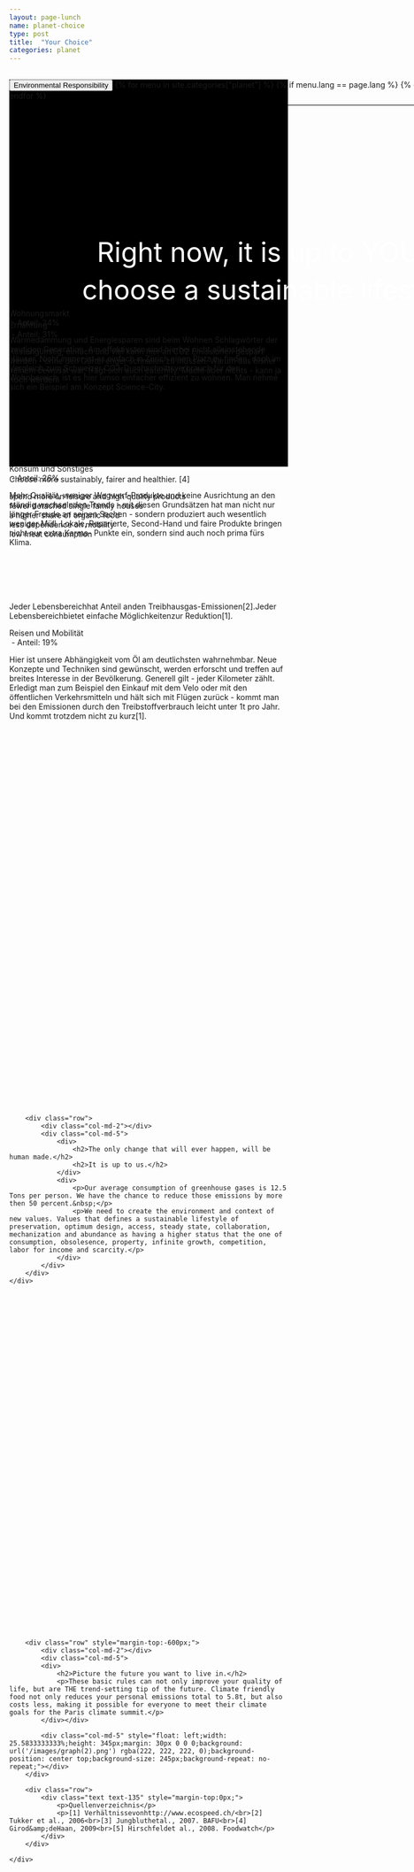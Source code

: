```yaml
---
layout: page-lunch
name: planet-choice
type: post
title:  "Your Choice"
categories: planet
---
```



<div style="background-color: #000;">
	<div class="container-hero container-hero-1 clearfix" style="background-image: url('/images/Unknown.jpeg'); background-repeat: no-repeat; background-size: 1500px 837px; background-position: 50% 0%;background-color: #000;height: 700px;">
		<div class="container-hero-content container-hero-content-1 clearfix">
			<div class="container-4 clearfix" style="margin-bottom:-40px;margin-top:30px;width: 960px;height: 46px;border-bottom: 1px solid rgb(0, 0, 0);">
				<button class="text text-5" style="text-align:left;color:#000" onClick="window.location='/planet';" >Environmental Responsibility</button>
				{% for menu in site.categories["planet"] %}
				{% if menu.lang == page.lang %}
				<button class="_button" style="float:right;margin-left:20px;margin-top:8px;font-size:0.95em" onClick="window.location='{{menu.url}}';">{{menu.title}}</button>
				{% endif %}{% endfor %}
			</div>
			<div style="line-height: 1.38;clear: both;width: 796px;margin: 250px 0 0 82px;border-radius: 3px;background-color: rgba(255, 255, 255, 0);font-size: 3.5em;text-align: center;float: left; color: #fff">Right now, it is up to YOU to choose a sustainable lifestyle.</div>
		</div>
	</div>
</div>	


<div class="hero clearfix">
	<div class="element element-1"></div>
	<div class="container-3 clearfix">
		<p class="text text-3">Choose more sustainably, fairer and healthier. [4]</p>
		<p class="text text-4">spend more on leisure and high quality products<br>fewer detached single family houses<br>a higher share of organic food <br>less dependence on mobility<br>low meat consumption</p>
	</div>
</div>


<div class="content-characters clearfix" style="margin-top: 114px;">
	<div class=" container-5 clearfix">
		<p class="text text-6">Jeder Lebensbereichhat Anteil anden Treibhausgas-Emissionen[2].Jeder Lebensbereichbietet einfache Möglichkeitenzur Reduktion[1].</p>
		<div class="element element-2"></div>
	</div>			
	<div class=" container-8 clearfix">
		<div class=" container-9 clearfix">
			<p class="text text-9">Reisen und Mobilität <br>&nbsp;- Anteil: 19%</p>
			<p class="text text-10">Hier ist unsere Abhängigkeit vom Öl am deutlichsten wahrnehmbar. Neue Konzepte und Techniken sind gewünscht, werden erforscht und treffen auf breites Interesse in der Bevölkerung. Generell gilt - jeder Kilometer zählt. Erledigt man zum Beispiel den Einkauf mit dem Velo oder mit den öffentlichen Verkehrsmitteln und hält sich mit Flügen zurück - kommt man bei den Emissionen durch den Treibstoffverbrauch leicht unter 1t pro Jahr. Und kommt trotzdem nicht zu kurz[1].</p>
		</div>
		<div class="element element-3" style="margin-top:-478px"></div>
	</div>
	<div class=" container-12 clearfix">
		<div class=" container-16 clearfix">
			<p class="text text-12">Konsum und Sonstiges<br>&nbsp;- Anteil: 26%</p>
			<p class="text text-20">Mehr Qualität, weniger Wegwerf-Produkte und keine Ausrichtung an den ständig wechselnden Trends - mit diesen Grundsätzen hat man nicht nur länger Freude an seinen Sachen - sondern produziert auch wesentlich weniger Müll. Lokale, Reparierte, Second-Hand und faire Produkte bringen nicht nur extra Karma- Punkte ein, sondern sind auch noch prima fürs Klima.</p>
		</div>
		<div class="element element-7" style="margin-top:-424px;"></div>
	</div>
	<div class=" container-21 clearfix">
		<div class=" container-23 clearfix">
			<p class="text text-33">Ernährung<br>&nbsp;- Anteil: 31%</p>
			<p class="text text-40">Kostengünstig, einfach und viel kann hier an CO2 Emissionen gespart werden - ohne den Gürtel enger schnallen zu müssen. Warum das bisher keinem bewusst war, fragt sich auch eaternity. Macht aber nichts - kann ja noch werden!</p>
		</div>
		<div class="element element-12" style="margin-top:-333px;"></div>
	</div>
	<div class=" container-31 clearfix">
		<div class=" container-33 clearfix">
			<p class="text text-58">Wohnungsmarkt<br>&nbsp;- Anteil: 24%</p>
			<p class="text text-65">Wärmedämmung und Energiesparen sind beim Wohnen Schlagwörter der heutigen Generation. Am effektivsten sind hierbei nicht alleinstehende Häuser. Nicht immer ist es einfach in Zürich einen Platz zu finden, doch im Vergleich zum Schweizer CO2-Durchschnittsverbrauch für den Wohnbereich, ist es hier umso einfacher effizient zu wohnen. Man nehme sich ein Beispiel am Konzept Science-City.</p>
		</div>
		<div class="element element-17" style="margin-top:-473px;"></div>
	</div>
</div>


<div class="container">
	<div class="row" style="margin-top:1400px;">

		<div class="row">
			<div class="col-md-2"></div>
			<div class="col-md-5">
				<div>
					<h2>The only change that will ever happen, will be human made.</h2>
					<h2>It is up to us.</h2>
				</div>
				<div>
					<p>Our average consumption of greenhouse gases is 12.5 Tons per person. We have the chance to reduce those emissions by more then 50 percent.&nbsp;</p>
					<p>We need to create the environment and context of new values. Values that defines a sustainable lifestyle of preservation, optimum design, access, steady state, collaboration, mechanization and abundance as having a higher status that the one of consumption, obsolesence, property, infinite growth, competition, labor for income and scarcity.</p>
				</div>
			</div>
		</div>
	</div>
</div>


<div class="element-25" style="margin-top:100px;"></div>

<div class="container">
	<div class="row" style="margin-top:640px;">
		
		<div class="row" style="margin-top:-600px;">
			<div class="col-md-2"></div>
			<div class="col-md-5">
			<div>
				<h2>Picture the future you want to live in.</h2>
				<p>These basic rules can not only improve your quality of life, but are THE trend-setting tip of the future. Climate friendly food not only reduces your personal emissions total to 5.8t, but also costs less, making it possible for everyone to meet their climate goals for the Paris climate summit.</p>
			</div></div>
			
			<div class="col-md-5" style="float: left;width: 25.5833333333%;height: 345px;margin: 30px 0 0 0;background: url('/images/graph(2).png') rgba(222, 222, 222, 0);background-position: center top;background-size: 245px;background-repeat: no-repeat;"></div>
		</div>

		<div class="row">
			<div class="text text-135" style="margin-top:0px;">
				<p>Quellenverzeichnis</p>
				<p>[1] Verhältnissevonhttp://www.ecospeed.ch/<br>[2] Tukker et al., 2006<br>[3] Jungbluthetal., 2007. BAFU<br>[4] Girod&amp;deHaan, 2009<br>[5] Hirschfeldet al., 2008. Foodwatch</p>
			</div>
		</div>
		
	</div>
</div>



<!-- <div class="follow-up-footer follow-up-footer-10 clearfix">
	<div class="element-about-eaternity element-about-eaternity-6 clearfix">
		<p class="text text-155">IPCC Report</p>
		<p class="text text-162">Discover the latest scientific results.</p>
	</div>
	<div class="element-co2footprint element-co2footprint-6 clearfix">
		<p class="text text-178">Life Cycle Assesments</p>
		<p class="text text-191">A step towards a solution.</p>
	</div>
	<div class="element-allergens element-allergens-6 clearfix">
		<p class="text text-209">Your Personal Choice</p>
		<p class="text text-219">Ways to live sustainable.</p>
	</div>
</div> -->